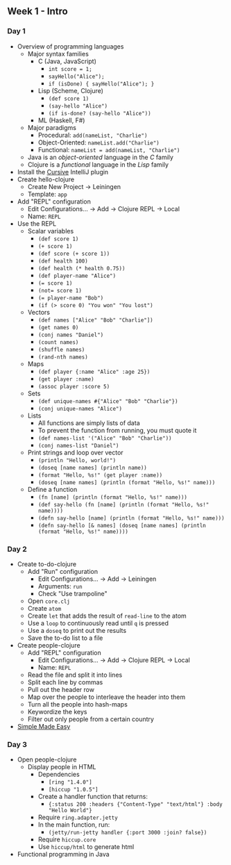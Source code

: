 ## Week 1 - Intro

### Day 1

* Overview of programming languages
  * Major syntax families
    * C (Java, JavaScript)
      * `int score = 1;`
      * `sayHello("Alice");`
      * `if (isDone) { sayHello("Alice"); }`
    * Lisp (Scheme, Clojure)
      * `(def score 1)`
      * `(say-hello "Alice")`
      * `(if is-done? (say-hello "Alice"))`
    * ML (Haskell, F#)
  * Major paradigms
    * Procedural: `add(nameList, "Charlie")`
    * Object-Oriented: `nameList.add("Charlie")`
    * Functional: `nameList = add(nameList, "Charlie")`
  * Java is an *object-oriented* language in the *C* family
  * Clojure is a *functional* language in the *Lisp* family
* Install the [Cursive](https://cursiveclojure.com/staging/userguide/) IntelliJ plugin
* Create hello-clojure
  * Create New Project -> Leiningen
  * Template: `app`
* Add "REPL" configuration
  * Edit Configurations... -> Add -> Clojure REPL -> Local
  * Name: `REPL`
* Use the REPL
  * Scalar variables
    * `(def score 1)`
    * `(+ score 1)`
    * `(def score (+ score 1))`
    * `(def health 100)`
    * `(def health (* health 0.75))`
    * `(def player-name "Alice")`
    * `(= score 1)`
    * `(not= score 1)`
    * `(= player-name "Bob")`
    * `(if (> score 0) "You won" "You lost")`
  * Vectors
    * `(def names ["Alice" "Bob" "Charlie"])`
    * `(get names 0)`
    * `(conj names "Daniel")`
    * `(count names)`
    * `(shuffle names)`
    * `(rand-nth names)`
  * Maps
    * `(def player {:name "Alice" :age 25})`
    * `(get player :name)`
    * `(assoc player :score 5)`
  * Sets
    * `(def unique-names #{"Alice" "Bob" "Charlie"})`
    * `(conj unique-names "Alice")`
  * Lists
    * All functions are simply lists of data
    * To prevent the function from running, you must quote it
    * `(def names-list '("Alice" "Bob" "Charlie"))`
    * `(conj names-list "Daniel")`
  * Print strings and loop over vector
    * `(println "Hello, world!")`
    * `(doseq [name names] (println name))`
    * `(format "Hello, %s!" (get player :name))`
    * `(doseq [name names] (println (format "Hello, %s!" name)))`
  * Define a function
    * `(fn [name] (println (format "Hello, %s!" name)))`
    * `(def say-hello (fn [name] (println (format "Hello, %s!" name))))`
    * `(defn say-hello [name] (println (format "Hello, %s!" name)))`
    * `(defn say-hello [& names] (doseq [name names] (println (format "Hello, %s!" name))))`

### Day 2

* Create to-do-clojure
  * Add "Run" configuration
    * Edit Configurations... -> Add -> Leiningen
    * Arguments: `run`
    * Check "Use trampoline"
  * Open `core.clj`
  * Create `atom`
  * Create `let` that adds the result of `read-line` to the atom
  * Use a `loop` to continuously read until `q` is pressed
  * Use a `doseq` to print out the results
  * Save the to-do list to a file
* Create people-clojure
  * Add "REPL" configuration
    * Edit Configurations... -> Add -> Clojure REPL -> Local
    * Name: `REPL`
  * Read the file and split it into lines
  * Split each line by commas
  * Pull out the header row
  * Map over the people to interleave the header into them
  * Turn all the people into hash-maps
  * Keywordize the keys
  * Filter out only people from a certain country
* [Simple Made Easy](http://www.infoq.com/presentations/Simple-Made-Easy)

### Day 3

* Open people-clojure
  * Display people in HTML
    * Dependencies
      * `[ring "1.4.0"]`
      * `[hiccup "1.0.5"]`
    * Create a handler function that returns:
      * `{:status 200 :headers {"Content-Type" "text/html"} :body "Hello World"}`
    * Require `ring.adapter.jetty`
    * In the main function, run:
      * `(jetty/run-jetty handler {:port 3000 :join? false})`
    * Require `hiccup.core`
    * Use `hiccup/html` to generate html
* Functional programming in Java
